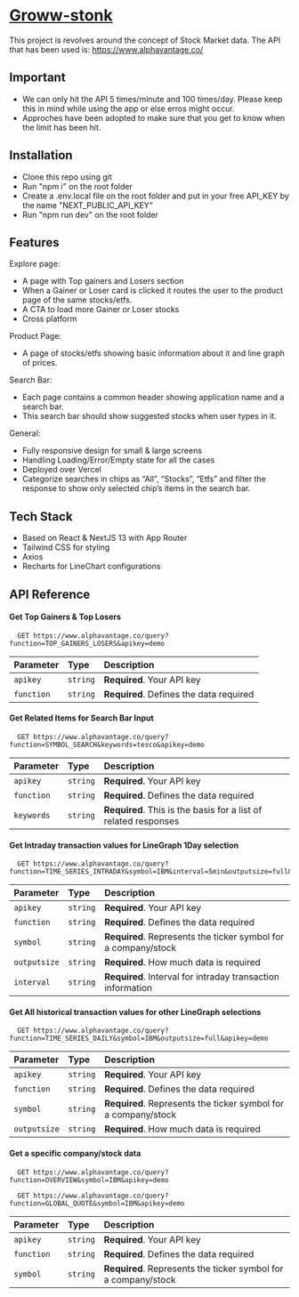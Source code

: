 # [Groww-stonk](https://groww-stonks-thisabhijeet.vercel.app/)

This project is revolves around the concept of Stock Market data. The API that has been used is:
https://www.alphavantage.co/

## Important

- We can only hit the API 5 times/minute and 100 times/day. Please keep this in mind while using the app or else erros might occur.
- Approches have been adopted to make sure that you get to know when the limit has been hit.

## Installation

- Clone this repo using git
- Run "npm i" on the root folder
- Create a .env.local file on the root folder and put in your free API_KEY by the name "NEXT_PUBLIC_API_KEY"
- Run "npm run dev" on the root folder

## Features

Explore page:

- A page with Top gainers and Losers section
- When a Gainer or Loser card is clicked it routes the user to the product page of the same stocks/etfs.
- A CTA to load more Gainer or Loser stocks
- Cross platform

Product Page:

- A page of stocks/etfs showing basic information about it and line graph of prices.

Search Bar:

- Each page contains a common header showing application name and a search bar.
- This search bar should show suggested stocks when user types in it.

General:

- Fully responsive design for small & large screens
- Handling Loading/Error/Empty state for all the cases
- Deployed over Vercel
- Categorize searches in chips as “All”, “Stocks”, “Etfs” and filter the response to show only selected chip’s items in the search bar.

## Tech Stack

- Based on React & NextJS 13 with App Router
- Tailwind CSS for styling
- Axios
- Recharts for LineChart configurations

## API Reference

#### Get Top Gainers & Top Losers

```http
  GET https://www.alphavantage.co/query?function=TOP_GAINERS_LOSERS&apikey=demo
```

| Parameter  | Type     | Description                             |
| :--------- | :------- | :-------------------------------------- |
| `apikey`   | `string` | **Required**. Your API key              |
| `function` | `string` | **Required**. Defines the data required |

#### Get Related Items for Search Bar Input

```http
  GET https://www.alphavantage.co/query?function=SYMBOL_SEARCH&keywords=tesco&apikey=demo
```

| Parameter  | Type     | Description                                                     |
| :--------- | :------- | :-------------------------------------------------------------- |
| `apikey`   | `string` | **Required**. Your API key                                      |
| `function` | `string` | **Required**. Defines the data required                         |
| `keywords` | `string` | **Required**. This is the basis for a list of related responses |

#### Get Intraday transaction values for LineGraph 1Day selection

```http
  GET https://www.alphavantage.co/query?function=TIME_SERIES_INTRADAY&symbol=IBM&interval=5min&outputsize=full&apikey=demo
```

| Parameter    | Type     | Description                                                    |
| :----------- | :------- | :------------------------------------------------------------- |
| `apikey`     | `string` | **Required**. Your API key                                     |
| `function`   | `string` | **Required**. Defines the data required                        |
| `symbol`     | `string` | **Required**. Represents the ticker symbol for a company/stock |
| `outputsize` | `string` | **Required**. How much data is required                        |
| `interval`   | `string` | **Required**. Interval for intraday transaction information    |

#### Get All historical transaction values for other LineGraph selections

```http
  GET https://www.alphavantage.co/query?function=TIME_SERIES_DAILY&symbol=IBM&outputsize=full&apikey=demo
```

| Parameter    | Type     | Description                                                    |
| :----------- | :------- | :------------------------------------------------------------- |
| `apikey`     | `string` | **Required**. Your API key                                     |
| `function`   | `string` | **Required**. Defines the data required                        |
| `symbol`     | `string` | **Required**. Represents the ticker symbol for a company/stock |
| `outputsize` | `string` | **Required**. How much data is required                        |

#### Get a specific company/stock data

```http
  GET https://www.alphavantage.co/query?function=OVERVIEW&symbol=IBM&apikey=demo
```

```http
  GET https://www.alphavantage.co/query?function=GLOBAL_QUOTE&symbol=IBM&apikey=demo
```

| Parameter  | Type     | Description                                                    |
| :--------- | :------- | :------------------------------------------------------------- |
| `apikey`   | `string` | **Required**. Your API key                                     |
| `function` | `string` | **Required**. Defines the data required                        |
| `symbol`   | `string` | **Required**. Represents the ticker symbol for a company/stock |

